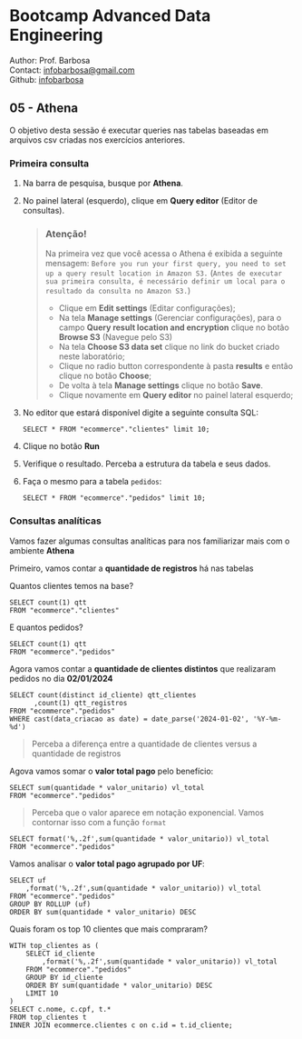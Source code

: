 # Bootcamp Advanced Data Engineering
Author: Prof. Barbosa<br>
Contact: infobarbosa@gmail.com<br>
Github: [infobarbosa](https://github.com/infobarbosa)

## 05 - Athena

O objetivo desta sessão é executar queries nas tabelas baseadas em arquivos csv criadas nos exercícios anteriores.

### Primeira consulta
1. Na barra de pesquisa, busque por **Athena**.
2. No painel lateral (esquerdo), clique em **Query editor** (Editor de consultas).

    > ### Atenção!
    > Na primeira vez que você acessa o Athena é exibida a seguinte mensagem:
    > `Before you run your first query, you need to set up a query result location in Amazon S3.`
    > (`Antes de executar sua primeira consulta, é necessário definir um local para o resultado da consulta no Amazon S3.`)
    > - Clique em **Edit settings** (Editar configurações);
    > - Na tela **Manage settings** (Gerenciar configurações), para o campo **Query result location and encryption** clique no botão **Browse S3** (Navegue pelo S3)
    > - Na tela **Choose S3 data set** clique no link do bucket criado neste laboratório;
    > - Clique no radio button correspondente à pasta **results** e então clique no botão **Choose**;
    > - De volta à tela **Manage settings** clique no botão **Save**.
    > - Clique novamente em **Query editor** no painel lateral esquerdo;

3. No editor que estará disponível digite a seguinte consulta SQL:
    ```
    SELECT * FROM "ecommerce"."clientes" limit 10;
    ```
4. Clique no botão **Run**
5. Verifique o resultado. Perceba a estrutura da tabela e seus dados.
6. Faça o mesmo para a tabela `pedidos`:
    ```
    SELECT * FROM "ecommerce"."pedidos" limit 10;
    ```

### Consultas analíticas

Vamos fazer algumas consultas analíticas para nos familiarizar mais com o ambiente **Athena**

Primeiro, vamos contar a **quantidade de registros** há nas tabelas

Quantos clientes temos na base?
```
SELECT count(1) qtt
FROM "ecommerce"."clientes"
```

E quantos pedidos?
```
SELECT count(1) qtt
FROM "ecommerce"."pedidos"
```

Agora vamos contar a **quantidade de clientes distintos** que realizaram pedidos no dia **02/01/2024**
```
SELECT count(distinct id_cliente) qtt_clientes
      ,count(1) qtt_registros
FROM "ecommerce"."pedidos"
WHERE cast(data_criacao as date) = date_parse('2024-01-02', '%Y-%m-%d')
```

> Perceba a diferença entre a quantidade de clientes versus a quantidade de registros

Agova vamos somar o **valor total pago** pelo benefício:
```
SELECT sum(quantidade * valor_unitario) vl_total
FROM "ecommerce"."pedidos"
```

> Perceba que o valor aparece em notação exponencial.
> Vamos contornar isso com a função `format`

```
SELECT format('%,.2f',sum(quantidade * valor_unitario)) vl_total
FROM "ecommerce"."pedidos"
```

Vamos analisar o **valor total pago agrupado por UF**:
```
SELECT uf
    ,format('%,.2f',sum(quantidade * valor_unitario)) vl_total
FROM "ecommerce"."pedidos"
GROUP BY ROLLUP (uf)
ORDER BY sum(quantidade * valor_unitario) DESC
```

Quais foram os top 10 clientes que mais compraram?

```
WITH top_clientes as (
    SELECT id_cliente
        ,format('%,.2f',sum(quantidade * valor_unitario)) vl_total
    FROM "ecommerce"."pedidos"
    GROUP BY id_cliente
    ORDER BY sum(quantidade * valor_unitario) DESC
    LIMIT 10
) 
SELECT c.nome, c.cpf, t.*
FROM top_clientes t
INNER JOIN ecommerce.clientes c on c.id = t.id_cliente;

```